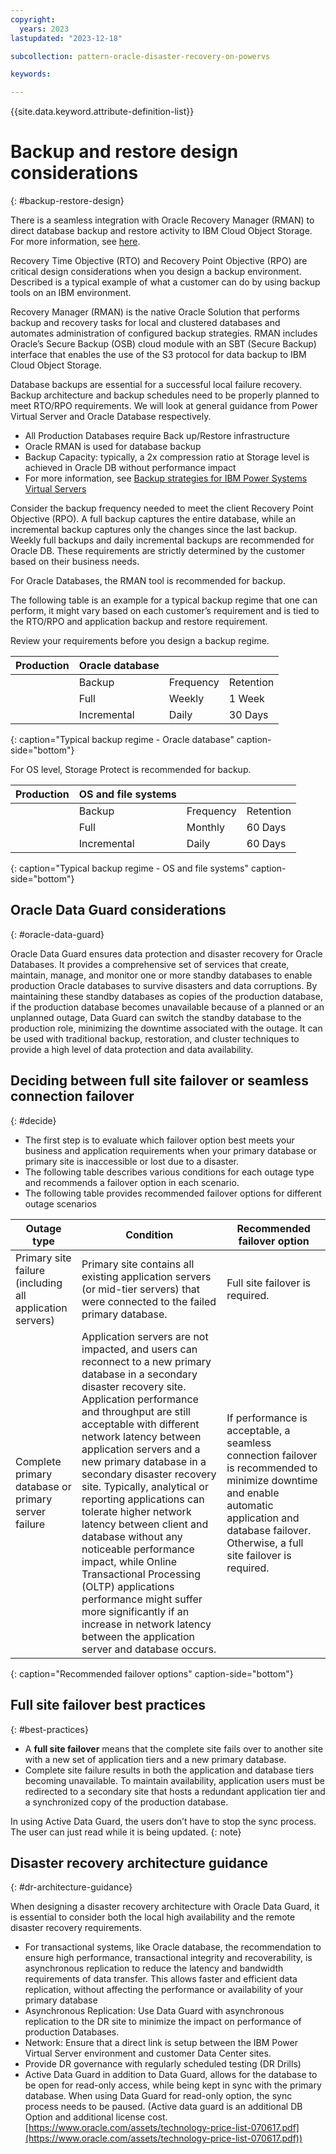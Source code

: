 ```yaml
---
copyright:
  years: 2023
lastupdated: "2023-12-18"

subcollection: pattern-oracle-disaster-recovery-on-powervs

keywords:

---
```


{{site.data.keyword.attribute-definition-list}}

# Backup and restore design considerations
{: #backup-restore-design}

There is a seamless integration with Oracle Recovery Manager (RMAN) to direct database backup and restore activity to IBM Cloud Object Storage. For more information, see [here](https://www.ibm.com/downloads/cas/O0BZVBPN).

Recovery Time Objective (RTO) and Recovery Point Objective (RPO) are critical design considerations when you design a backup environment. Described is a typical example of what a customer can do by using backup tools on an IBM environment.

Recovery Manager (RMAN) is the native Oracle Solution that performs backup and recovery tasks for local and clustered databases and automates administration of configured backup strategies. RMAN includes Oracle’s Secure Backup (OSB) cloud module with an SBT (Secure Backup) interface that enables the use of the S3 protocol for data backup to IBM Cloud Object Storage.

Database backups are essential for a successful local failure recovery. Backup architecture and backup schedules need to be properly planned to meet RTO/RPO requirements. We will look at general guidance from Power Virtual Server and Oracle Database respectively.

- All Production Databases require Back up/Restore infrastructure
- Oracle RMAN is used for database backup
- Backup Capacity: typically, a 2x compression ratio at Storage level is achieved in Oracle DB without performance impact
- For more information, see [Backup strategies for IBM Power Systems Virtual Servers](/docs/power-iaas?topic=power-iaas-backup-strategies)

Consider the backup frequency needed to meet the client Recovery Point Objective (RPO). A full backup captures the entire database, while an incremental backup captures only the changes since the last backup. Weekly full backups and daily incremental backups are recommended for Oracle DB. These requirements are strictly determined by the customer based on their business needs.

For Oracle Databases, the RMAN tool is recommended for backup.

The following table is an example for a typical backup regime that one can perform, it might vary based on each customer’s requirement and is tied to the RTO/RPO and application backup and restore requirement.

Review your requirements before you design a backup regime.

| Production | Oracle database |           |           |
| -------------------- | ------------------------- | --------- | --------- |
|                      | Backup                    | Frequency | Retention |
|                      | Full                      | Weekly    | 1 Week    |
|                      | Incremental               | Daily     | 30 Days   |
{: caption="Typical backup regime - Oracle database" caption-side="bottom"}

For OS level, Storage Protect is recommended for backup.

| Production | OS and file systems |           |           |
| -------------------- | --------------------------- | --------- | --------- |
|                      | Backup                      | Frequency | Retention |
|                      | Full                        | Monthly   | 60 Days   |
|                      | Incremental                 | Daily     | 60 Days   |
{: caption="Typical backup regime - OS and file systems" caption-side="bottom"}

## Oracle Data Guard considerations
{: #oracle-data-guard}

Oracle Data Guard ensures data protection and disaster recovery for Oracle Databases. It provides a comprehensive set of services that create, maintain, manage, and monitor one or more standby databases to enable production Oracle databases to survive disasters and data corruptions. By maintaining these standby databases as copies of the production database, if the production database becomes unavailable because of a planned or an unplanned outage, Data Guard can switch the standby database to the production role, minimizing the downtime associated with the outage. It can be used with traditional backup, restoration, and cluster techniques to provide a high level of data protection and data availability.

## Deciding between full site failover or seamless connection failover
{: #decide}

- The first step is to evaluate which failover option best meets your business and application requirements when your primary database or primary site is inaccessible or lost due to a disaster.
- The following table describes various conditions for each outage type and recommends a failover option in each scenario.
- The following table provides recommended failover options for different outage scenarios

| Outage type                                    | Condition                                                                                                                                                                                                                                                                                                                                                                                                                                                                                                                                                                                                                                                       | Recommended failover option                                                                                                                                                            |
| -------------------------------------------------------- | ------------------------------------------------------------------------------------------------------------------------------------------------------------------------------------------------------------------------------------------------------------------------------------------------------------------------------------------------------------------------------------------------------------------------------------------------------------------------------------------------------------------------------------------------------------------------------------------------------------------------------------------------------------------------- | ------------------------------------------------------------------------------------------------------------------------------------------------------------------------------------------------- |
| Primary site failure (including all application servers) | Primary site contains all existing application servers (or mid-tier servers) that were connected to the failed primary database.                                                                                                                                                                                                                                                                                                                                                                                                                                                                                                                                          | Full site failover is required.                                                                                                                                                                   |
| Complete primary database or primary server failure      | Application servers are not impacted, and users can reconnect to a new primary database in a secondary disaster recovery site. Application performance and throughput are still acceptable with different network latency between application servers and a new primary database in a secondary disaster recovery site. Typically, analytical or reporting applications can tolerate higher network latency between client and database without any noticeable performance impact, while Online Transactional Processing (OLTP) applications performance might suffer more significantly if an increase in network latency between the application server and database occurs. | If performance is acceptable, a seamless connection failover is recommended to minimize downtime and enable automatic application and database failover. Otherwise, a full site failover is required. |
{: caption="Recommended failover options" caption-side="bottom"}

## Full site failover best practices
{: #best-practices}

- A **full site failover** means that the complete site fails over to another site with a new set of application tiers and a new primary database.
- Complete site failure results in both the application and database tiers becoming unavailable. To maintain availability, application users must be redirected to a secondary site that hosts a redundant application tier and a synchronized copy of the production database.

In using Active Data Guard, the users don’t have to stop the sync process. The user can just read while it is being updated.
{: note}

## Disaster recovery architecture guidance
{: #dr-architecture-guidance}

When designing a disaster recovery architecture with Oracle Data Guard, it is essential to consider both the local high availability and the remote disaster recovery requirements.

- For transactional systems, like Oracle database, the recommendation to ensure high performance, transactional integrity and recoverability, is asynchronous replication to reduce the latency and bandwidth requirements of data transfer. This allows faster and efficient data replication, without affecting the performance or availability of your primary database
- Asynchronous Replication: Use Data Guard with asynchronous replication to the DR site to minimize the impact on performance of production Databases.
- Network: Ensure that a direct link is setup between the IBM Power Virtual Server environment and customer Data Center sites.
- Provide DR governance with regularly scheduled testing (DR Drills)
- Active Data Guard in addition to Data Guard, allows for the database to be open for read-only access, while being kept in sync with the primary database. When using Data Guard for read-only option, the sync process needs to be paused. (Active data guard is an additional DB Option and additional license cost. [https://www.oracle.com/assets/technology-price-list-070617.pdf](https://www.oracle.com/assets/technology-price-list-070617.pdf))
